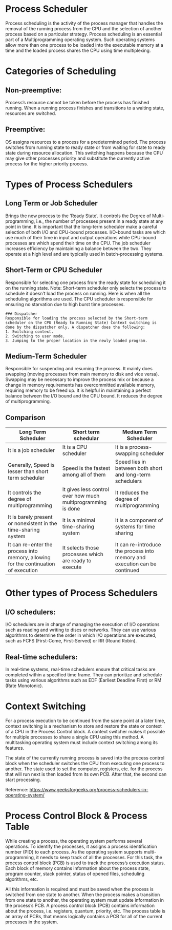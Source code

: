 # Process Scheduler
Process scheduling is the activity of the process manager that handles the removal of the running process from the CPU and the selection of another process based on a particular strategy. 
Process scheduling is an essential part of a Multiprogramming operating system. Such operating systems allow more than one process to be loaded into the executable memory at a time and the loaded process shares the CPU using time multiplexing.

# Categories of Scheduling
## Non-preemptive: 
Process’s resource cannot be taken before the process has finished running. When a running process finishes and transitions to a waiting state, resources are switched.
## Preemptive: 
OS assigns resources to a process for a predetermined period. The process switches from running state to ready state or from waiting for state to ready state during resource allocation. 
This switching happens because the CPU may give other processes priority and substitute the currently active process for the higher priority process.

# Types of Process Schedulers
## Long Term or Job Scheduler
Brings the new process to the ‘Ready State’. It controls the Degree of Multi-programming, i.e., the number of processes present in a ready state at any point in time. It is important that the long-term scheduler make a careful selection of both I/O and CPU-bound processes. 
I/O-bound tasks are which use much of their time in input and output operations while CPU-bound processes are which spend their time on the CPU. The job scheduler increases efficiency by maintaining a balance between the two. They operate at a high level and are typically used in batch-processing systems.

## Short-Term or CPU Scheduler
Responsible for selecting one process from the ready state for scheduling it on the running state. Note: Short-term scheduler only selects the process to schedule it doesn’t load the process on running.  Here is when all the scheduling algorithms are used. The CPU scheduler is responsible for ensuring no starvation due to high burst time processes.

    ### Dispatcher
    Responsible for loading the process selected by the Short-term scheduler on the CPU (Ready to Running State) Context switching is done by the dispatcher only. A dispatcher does the following: 
    1. Switching context.
    2. Switching to user mode.
    3. Jumping to the proper location in the newly loaded program.

## Medium-Term Scheduler
Responsible for suspending and resuming the process. It mainly does swapping (moving processes from main memory to disk and vice versa). Swapping may be necessary to improve the process mix or because a change in memory requirements has overcommitted available memory, requiring memory to be freed up. It is helpful in maintaining a perfect balance between the I/O bound and the CPU bound. It reduces the degree of multiprogramming.

## Comparison
| Long Term Scheduler	| Short term schedular	| Medium Term Scheduler |
| --- | --- | --- | 
| It is a job scheduler	| It is a CPU scheduler	| It is a process-swapping scheduler |
| Generally, Speed is lesser than short term scheduler	| Speed is the fastest among all of them	| Speed lies in between both short and long-term schedulers |
| It controls the degree of multiprogramming	| It gives less control over how much multiprogramming is done | It reduces the degree of multiprogramming |
| It is barely present or nonexistent in the time-sharing system	| It is a minimal time-sharing system	| It is a component of systems for time sharing |
| It can re-enter the process into memory, allowing for the continuation of execution | It selects those processes which are ready to execute	| It can re-introduce the process into memory and execution can be continued |

# Other types of Process Schedulers
## I/O schedulers: 
I/O schedulers are in charge of managing the execution of I/O operations such as reading and writing to discs or networks. They can use various algorithms to determine the order in which I/O operations are executed, such as FCFS (First-Come, First-Served) or RR (Round Robin).
## Real-time schedulers: 
In real-time systems, real-time schedulers ensure that critical tasks are completed within a specified time frame. They can prioritize and schedule tasks using various algorithms such as EDF (Earliest Deadline First) or RM (Rate Monotonic).

# Context Switching
For a process execution to be continued from the same point at a later time, context switching is a mechanism to store and restore the state or context of a CPU in the Process Control block. A context switcher makes it possible for multiple processes to share a single CPU using this method. A multitasking operating system must include context switching among its features.

The state of the currently running process is saved into the process control block when the scheduler switches the CPU from executing one process to another. The state used to set the computer, registers, etc. for the process that will run next is then loaded from its own PCB. After that, the second can start processing.

Reference: https://www.geeksforgeeks.org/process-schedulers-in-operating-system/

# Process Control Block & Process Table
While creating a process, the operating system performs several operations. To identify the processes, it assigns a process identification number (PID) to each process. As the operating system supports multi-programming, it needs to keep track of all the processes. For this task, the process control block (PCB) is used to track the process’s execution status. Each block of memory contains information about the process state, program counter, stack pointer, status of opened files, scheduling algorithms, etc.

All this information is required and must be saved when the process is switched from one state to another. When the process makes a transition from one state to another, the operating system must update information in the process’s PCB. A process control block (PCB) contains information about the process, i.e. registers, quantum, priority, etc. The process table is an array of PCBs, that means logically contains a PCB for all of the current processes in the system.


